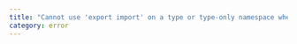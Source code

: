 ```yaml
---
title: "Cannot use 'export import' on a type or type-only namespace when '{0}' is enabled."
category: error
---
```

